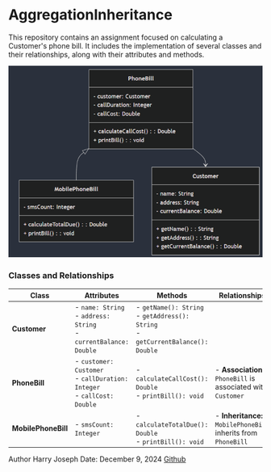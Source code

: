 # AggregationInheritance
This repository contains an assignment focused on calculating a Customer's phone bill. It includes the implementation of several classes and their relationships, along with their attributes and methods.

<p align="center">
  <img src="PhoneBill.png" alt="Phone Bill">
</p>



### Classes and Relationships

|Class               | Attributes                                                                 | Methods                                     | Relationships                                  |
|--------------------|----------------------------------------------------------------------------|---------------------------------------------|-----------------------------------------------|
| **Customer**       | - `name: String` <br> - `address: String` <br> - `currentBalance: Double`  | - `getName(): String` <br> - `getAddress(): String` <br> - `getCurrentBalance(): Double` | |
| **PhoneBill**      | - `customer: Customer` <br> - `callDuration: Integer` <br> - `callCost: Double` | - `calculateCallCost(): Double` <br> - `printBill(): void` | - **Association:** `PhoneBill` is associated with `Customer` |
| **MobilePhoneBill**| - `smsCount: Integer`                                                      | - `calculateTotalDue(): Double` <br> - `printBill(): void` | - **Inheritance:** `MobilePhoneBill` inherits from `PhoneBill` |






Author Harry Joseph  Date: December 9, 2024
[Github](https://github.com/hjoseph777)













